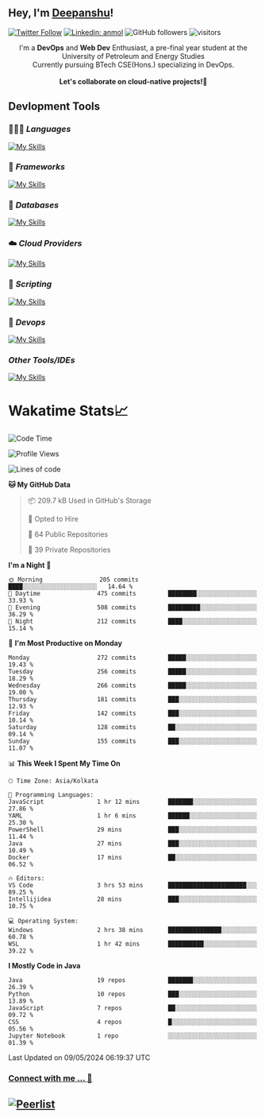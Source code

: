 ## Hey, I'm [Deepanshu](https://bio.link/deepanshgk)!

[![Twitter Follow](https://img.shields.io/twitter/follow/deepanshuurawat?label=Follow)](https://twitter.com/intent/follow?screen_name=deepanshuurawat)
[![Linkedin: anmol](https://img.shields.io/badge/-deepanshu-blue?style=flat-square&logo=Linkedin&logoColor=white&link=https://www.linkedin.com/in/deepanshu-rawat6/)](https://www.linkedin.com/in/deepanshu-rawat6/)
![GitHub followers](https://img.shields.io/github/followers/deepanshu-rawat6?label=Follow&style=social)
![visitors](https://visitor-badge.laobi.icu/badge?page_id=deepanshu-rawat6.deepanshu-rawat6)


<div align="center">
I'm a <b>DevOps</b> and <b>Web Dev</b> Enthusiast, a pre-final year student at the University of Petroleum and Energy Studies <br> Currently pursuing BTech CSE(Hons.) specializing in DevOps.
</div>

<br>

<div align="center">
 <b>Let's collaborate on cloud-native projects!🚀</b>
</div>

## **Devlopment Tools**

### 🧑🏻‍💻 *Languages*
[![My Skills](https://skillicons.dev/icons?i=go,java,py,js,ts,html,css&theme=dark)](https://skillicons.dev)

### 🔎 *Frameworks*
[![My Skills](https://skillicons.dev/icons?i=nodejs,express&theme=dark)](https://skillicons.dev)

### 🛅 *Databases*
[![My Skills](https://skillicons.dev/icons?i=mysql,mongodb,postgres,prisma&theme=dark)](https://skillicons.dev)

### ☁️ *Cloud Providers*
[![My Skills](https://skillicons.dev/icons?i=aws,netlify&theme=dark)](https://skillicons.dev)

### 📜 *Scripting*
[![My Skills](https://skillicons.dev/icons?i=bash&theme=dark)](https://skillicons.dev)

### 👀 *Devops*
[![My Skills](https://skillicons.dev/icons?i=docker,kubernetes,githubactions,jenkins,grafana,prometheus&theme=dark)](https://skillicons.dev)

### *Other Tools/IDEs*
[![My Skills](https://skillicons.dev/icons?i=git,github,vscode,idea,maven&theme=dark)](https://skillicons.dev)

# Wakatime Stats📈

<!--START_SECTION:waka-->
![Code Time](http://img.shields.io/badge/Code%20Time-319%20hrs%2030%20mins-blue)

![Profile Views](http://img.shields.io/badge/Profile%20Views-0-blue)

![Lines of code](https://img.shields.io/badge/From%20Hello%20World%20I%27ve%20Written-660.2%20thousand%20lines%20of%20code-blue)

**🐱 My GitHub Data** 

> 📦 209.7 kB Used in GitHub's Storage 
 > 
> 💼 Opted to Hire
 > 
> 📜 64 Public Repositories 
 > 
> 🔑 39 Private Repositories 
 > 
**I'm a Night 🦉** 

```text
🌞 Morning                205 commits         ████░░░░░░░░░░░░░░░░░░░░░   14.64 % 
🌆 Daytime                475 commits         ████████░░░░░░░░░░░░░░░░░   33.93 % 
🌃 Evening                508 commits         █████████░░░░░░░░░░░░░░░░   36.29 % 
🌙 Night                  212 commits         ████░░░░░░░░░░░░░░░░░░░░░   15.14 % 
```
📅 **I'm Most Productive on Monday** 

```text
Monday                   272 commits         █████░░░░░░░░░░░░░░░░░░░░   19.43 % 
Tuesday                  256 commits         █████░░░░░░░░░░░░░░░░░░░░   18.29 % 
Wednesday                266 commits         █████░░░░░░░░░░░░░░░░░░░░   19.00 % 
Thursday                 181 commits         ███░░░░░░░░░░░░░░░░░░░░░░   12.93 % 
Friday                   142 commits         ███░░░░░░░░░░░░░░░░░░░░░░   10.14 % 
Saturday                 128 commits         ██░░░░░░░░░░░░░░░░░░░░░░░   09.14 % 
Sunday                   155 commits         ███░░░░░░░░░░░░░░░░░░░░░░   11.07 % 
```


📊 **This Week I Spent My Time On** 

```text
🕑︎ Time Zone: Asia/Kolkata

💬 Programming Languages: 
JavaScript               1 hr 12 mins        ███████░░░░░░░░░░░░░░░░░░   27.86 % 
YAML                     1 hr 6 mins         ██████░░░░░░░░░░░░░░░░░░░   25.30 % 
PowerShell               29 mins             ███░░░░░░░░░░░░░░░░░░░░░░   11.44 % 
Java                     27 mins             ███░░░░░░░░░░░░░░░░░░░░░░   10.49 % 
Docker                   17 mins             ██░░░░░░░░░░░░░░░░░░░░░░░   06.52 % 

🔥 Editors: 
VS Code                  3 hrs 53 mins       ██████████████████████░░░   89.25 % 
Intellijidea             28 mins             ███░░░░░░░░░░░░░░░░░░░░░░   10.75 % 

💻 Operating System: 
Windows                  2 hrs 38 mins       ███████████████░░░░░░░░░░   60.78 % 
WSL                      1 hr 42 mins        ██████████░░░░░░░░░░░░░░░   39.22 % 
```

**I Mostly Code in Java** 

```text
Java                     19 repos            ███████░░░░░░░░░░░░░░░░░░   26.39 % 
Python                   10 repos            ███░░░░░░░░░░░░░░░░░░░░░░   13.89 % 
JavaScript               7 repos             ██░░░░░░░░░░░░░░░░░░░░░░░   09.72 % 
CSS                      4 repos             █░░░░░░░░░░░░░░░░░░░░░░░░   05.56 % 
Jupyter Notebook         1 repo              ░░░░░░░░░░░░░░░░░░░░░░░░░   01.39 % 
```




 Last Updated on 09/05/2024 06:19:37 UTC
<!--END_SECTION:waka-->



### [Connect with me ... 💬](https://bio.link/deepanshgk) 
[![Peerlist](https://github-readme-badge.peerlist.io/api/deepanshurawat6?style=social)](https://peerlist.io/deepanshurawat6) 
---

<!--- 
![Snake animation](https://github.com/deepanshu-rawat6/deepanshu-rawat6/blob/output/github-contribution-grid-snake.svg)
---
--->

<!--- 
[![@deepanshurawat6's Holopin board](https://holopin.io/api/user/board?user=deepanshurawat6)](https://holopin.io/@deepanshurawat6)
---
--->
